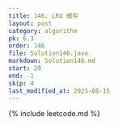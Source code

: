 ```yaml
---
title: 146. LRU 缓存
layout: post
category: algorithm
pk: 6.3
order: 146
file: Solution146.java
markdown: Solution146.md
start: 29
end: -1
skip: 4
last_modified_at: 2023-08-15
---
```


{% include leetcode.md %}